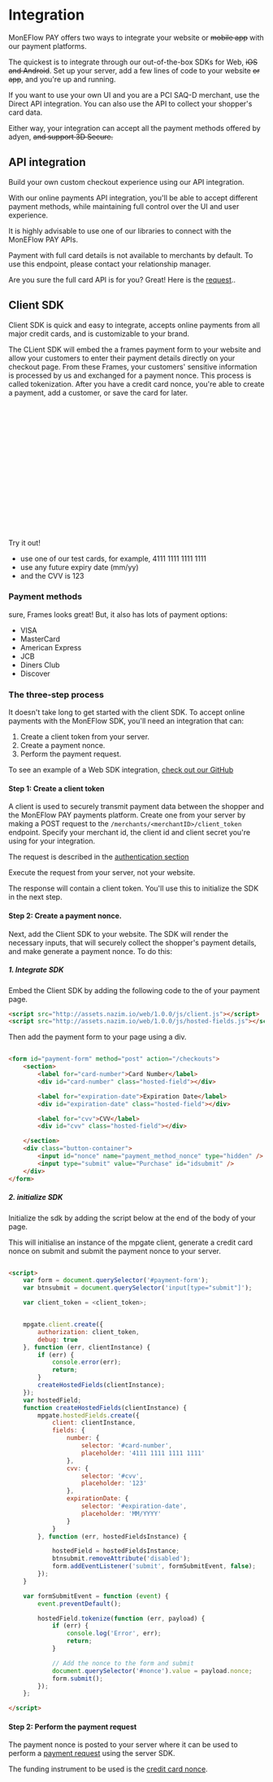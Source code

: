 # Integration

MonEFlow PAY offers two ways to integrate your website or ~~mobile app~~ with our payment platforms. 

The quickest is to integrate through our out-of-the-box SDKs for Web, ~~iOS and Android~~. Set up your server, add a few lines of code to your website ~~or app~~, and you're up and running.

If you want to use your own UI and you are a PCI SAQ-D merchant, use the Direct API integration. You can also use the API to collect your shopper's card data. 

Either way, your integration can accept all the payment methods offered by adyen, ~~and support 3D Secure.~~


## API integration

Build your own custom checkout experience using our API integration.

With our online payments API integration, you'll be able to accept different payment methods, while maintaining full control over the UI and user experience.

It is highly advisable to use one of our libraries to connect with the MonEFlow PAY APIs.

<aside class="notice">
Payment with full card details is not available to merchants by default. To use this endpoint, please contact your relationship manager.
</aside>

Are you sure the full card API is for you? Great! Here is the [request](#create-payment)..


## Client SDK

Client SDK is quick and easy to integrate, accepts online payments from all major credit cards, and is customizable to your brand.

The CLient SDK will embed the a frames payment form to your website and allow your customers to enter their payment details directly on your checkout page. From these Frames, your customers' sensitive information is processed by us and exchanged for a payment nonce. This process is called tokenization. After you have a credit card nonce, you're able to create a payment, add a customer, or save the card for later.

<iframe src="" width="100%" height="250px" style="margin-top: 0!important; border:0;margin:auto; display:block;font-size:15px;color:#4c555a"> </iframe>

Try it out!

- use one of our test cards, for example,  4111 1111 1111 1111
- use any future expiry date (mm/yy)
- and the CVV is  123

### Payment methods

sure, Frames looks great! But, it also has lots of payment options:
- VISA
- MasterCard
- American Express
- JCB
- Diners Club
- Discover

### The three-step process

It doesn't take long to get started with the client SDK. To accept online payments with the MonEFlow SDK, you'll need an integration that can:

1. Create a client token from your server.
2. Create a payment nonce.
3. Perform the payment request.

<aside class="notice">

To see an example of a Web SDK integration, [check out our GitHub](#)
</aside>

#### Step 1: Create a client token
A client is used to securely transmit payment data between the shopper and the MonEFlow PAY payments platform. Create one from your server by making a POST request to the  `/merchants/<merchantID>/client_token` endpoint. Specify your  merchant id, the  client id and client secret you're using for your integration. 

The request is described in the [authentication section](#client-to-moneflow-pay-server)

<aside class="warning">
Execute the request from your server, not your website.
</aside>

The response will contain a client token. You'll use this to initialize the SDK in the next step.

#### Step 2: Create a payment nonce.
Next, add the Client SDK to your website. The SDK will render the necessary inputs, that will securely collect the shopper's payment details, and make generate a payment nonce. To do this:

##### 1. Integrate SDK

Embed the Client SDK by adding the following code to the <head> of your payment page.

```html
<script src="http://assets.nazim.io/web/1.0.0/js/client.js"></script>
<script src="http://assets.nazim.io/web/1.0.0/js/hosted-fields.js"></script>
```
Then add the payment form to your page using a div.

```html

<form id="payment-form" method="post" action="/checkouts">
	<section>
		<label for="card-number">Card Number</label>
		<div id="card-number" class="hosted-field"></div>

		<label for="expiration-date">Expiration Date</label>
		<div id="expiration-date" class="hosted-field"></div>

		<label for="cvv">CVV</label>
		<div id="cvv" class="hosted-field"></div>

	</section>
	<div class="button-container">
		<input id="nonce" name="payment_method_nonce" type="hidden" />
		<input type="submit" value="Purchase" id="idsubmit" />
	</div>
</form>

```

##### 2. initialize SDK

Initialize the sdk by adding the script below at the end of the body of your page.

This will initialise an instance of the mpgate client, generate a credit card nonce on submit and submit the payment nonce to your server.

```html

<script>
	var form = document.querySelector('#payment-form');
	var btnsubmit = document.querySelector('input[type="submit"]');

	var client_token = <client_token>;


	mpgate.client.create({
		authorization: client_token,
		debug: true
	}, function (err, clientInstance) {
		if (err) {
			console.error(err);
			return;
		}
		createHostedFields(clientInstance);
	});
	var hostedField;
	function createHostedFields(clientInstance) {
		mpgate.hostedFields.create({
			client: clientInstance,
			fields: {
				number: {
					selector: '#card-number',
					placeholder: '4111 1111 1111 1111'
				},
				cvv: {
					selector: '#cvv',
					placeholder: '123'
				},
				expirationDate: {
					selector: '#expiration-date',
					placeholder: 'MM/YYYY'
				}
			}
		}, function (err, hostedFieldsInstance) {

			hostedField = hostedFieldsInstance;
			btnsubmit.removeAttribute('disabled');
			form.addEventListener('submit', formSubmitEvent, false);
		});
	}

	var formSubmitEvent = function (event) {
		event.preventDefault();

		hostedField.tokenize(function (err, payload) {
			if (err) {
				console.log('Error', err);
				return;
			}

			// Add the nonce to the form and submit
			document.querySelector('#nonce').value = payload.nonce;
			form.submit();
		});
	};

</script>

```

#### Step 2: Perform the payment request

The payment nonce is posted to your server where it can be used to perform a [payment request](#create-payment) using the server SDK.

The funding instrument to be used is the [credit card nonce](#credit_card_nonce).

